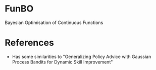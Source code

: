 # FunBO #
Bayesian Optimisation of Continuous Functions



# References #
- Has some similarities to "Generalizing Policy Advice with Gaussian Process Bandits for Dynamic Skill Improvement"
